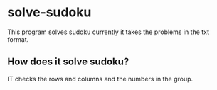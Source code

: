 # solve-sudoku
This program solves sudoku
currently it takes the problems in the txt format.

## How does it solve sudoku?
IT checks the rows and columns and the numbers in the group.
